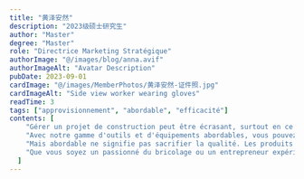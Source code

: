 ```yaml
---
title: "黄泽安然"
description: "2023级硕士研究生"
author: "Master"
degree: "Master"
role: "Directrice Marketing Stratégique"
authorImage: "@/images/blog/anna.avif"
authorImageAlt: "Avatar Description"
pubDate: 2023-09-01
cardImage: "@/images/MemberPhotos/黄泽安然-证件照.jpg"
cardImageAlt: "Side view worker wearing gloves"
readTime: 3
tags: ["approvisionnement", "abordable", "efficacité"]
contents: [
    "Gérer un projet de construction peut être écrasant, surtout en ce qui concerne l'approvisionnement. C'est pourquoi ScrewFast s'engage à simplifier le processus et à maintenir vos projets dans les limites du budget.",
    "Avec notre gamme d'outils et d'équipements abordables, vous pouvez trouver tout ce dont vous avez besoin sans vous ruiner. Notre design centré sur l'utilisateur garantit que nos produits sont faciles à utiliser, vous faisant gagner du temps et de la frustration sur le chantier.",
    "Mais abordable ne signifie pas sacrifier la qualité. Les produits ScrewFast sont conçus pour durer, offrant des performances fiables et une durabilité lorsque vous en avez le plus besoin. Et avec notre documentation complète et nos tutoriels, vous pouvez intégrer nos produits de manière transparente dans votre flux de travail, maximisant ainsi l'efficacité et la publicationivité.",
    "Que vous soyez un passionné du bricolage ou un entrepreneur expérimenté, ScrewFast a les solutions dont vous avez besoin pour réussir. Découvrez la différence par vous-même et voyez pourquoi ScrewFast est le choix de confiance pour les besoins en matériel et en construction."
  ]
---
```

